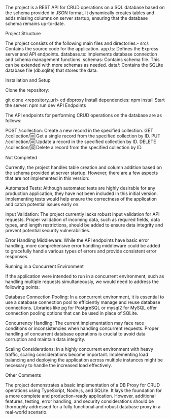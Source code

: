 The project is a REST API for CRUD operations on a SQL database based on the schema provided in JSON format. It dynamically creates tables and adds missing columns on server startup, ensuring that the database schema remains up-to-date.

Project Structure

The project consists of the following main files and directories:- 
src/: Contains the source code for the application.
app.ts: Defines the Express server and API endpoints.
database.ts: Implements database connection and schema management functions.
schemas: Contains schema file. This can be extended with more schemas as needed.
data/: Contains the SQLite database file (db.sqlite) that stores the data.


Installation and Setup

Clone the repository:

git clone <repository_url>
cd dbproxy
Install dependencies:
npm install
Start the server:
npm run dev 
API Endpoints

The API endpoints for performing CRUD operations on the database are as follows:

POST /:collection: Create a new record in the specified collection.
GET /:collection/:id: Get a single record from the specified collection by ID.
PUT /:collection/:id: Update a record in the specified collection by ID.
DELETE /:collection/:id: Delete a record from the specified collection by ID.

Not Completed

Currently, the project handles table creation and column addition based on the schema provided at server startup. However, there are a few aspects that are not implemented in this version:

Automated Tests: Although automated tests are highly desirable for any production application, they have not been included in this initial version. Implementing tests would help ensure the correctness of the application and catch potential issues early on.

Input Validation: The project currently lacks robust input validation for API requests. Proper validation of incoming data, such as required fields, data types, and length restrictions, should be added to ensure data integrity and prevent potential security vulnerabilities.

Error Handling Middleware: While the API endpoints have basic error handling, more comprehensive error handling middleware could be added to gracefully handle various types of errors and provide consistent error responses.

Running in a Concurrent Environment

If the application were intended to run in a concurrent environment, such as handling multiple requests simultaneously, we would need to address the following points:

Database Connection Pooling: In a concurrent environment, it is essential to use a database connection pool to efficiently manage and reuse database connections. Libraries like pg for PostgreSQL or mysql2 for MySQL offer connection pooling options that can be used in place of SQLite.

Concurrency Handling: The current implementation may face race conditions or inconsistencies when handling concurrent requests. Proper handling of concurrent database operations is crucial to avoid data corruption and maintain data integrity.

Scaling Considerations: In a highly concurrent environment with heavy traffic, scaling considerations become important. Implementing load balancing and deploying the application across multiple instances might be necessary to handle the increased load effectively.

Other Comments

The project demonstrates a basic implementation of a DB Proxy for CRUD operations using TypeScript, Node.js, and SQLite. It lays the foundation for a more complete and production-ready application. However, additional features, testing, error handling, and security considerations should be thoroughly addressed for a fully functional and robust database proxy in a real-world scenario.